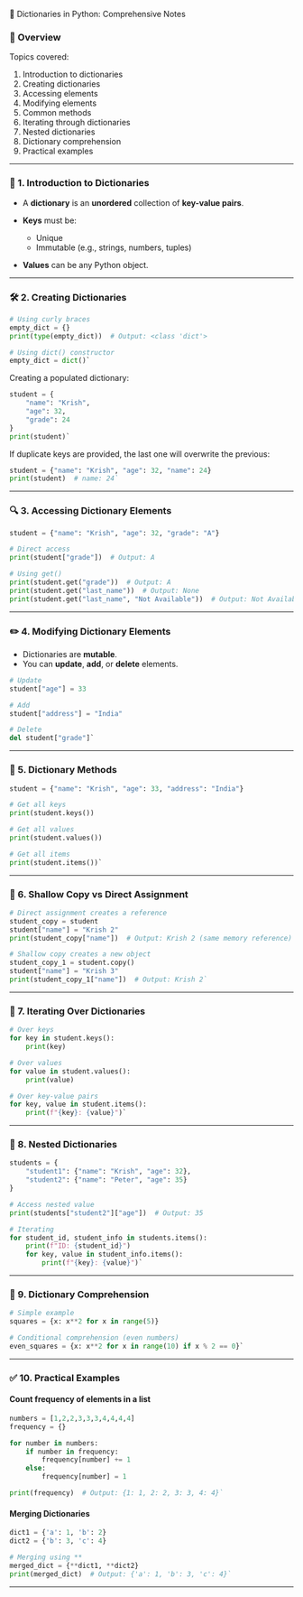📘 Dictionaries in Python: Comprehensive Notes

### 🔹 Overview

Topics covered:
1.  Introduction to dictionaries
2.  Creating dictionaries
3.  Accessing elements
4.  Modifying elements
5.  Common methods
6.  Iterating through dictionaries
7.  Nested dictionaries
8.  Dictionary comprehension
9.  Practical examples

* * * * *

### 📌 1. Introduction to Dictionaries

-   A **dictionary** is an **unordered** collection of **key-value pairs**.
-   **Keys** must be:
    -   Unique
    -   Immutable (e.g., strings, numbers, tuples)

-   **Values** can be any Python object.

* * * * *

### 🛠️ 2. Creating Dictionaries

```python
# Using curly braces
empty_dict = {}
print(type(empty_dict))  # Output: <class 'dict'>

# Using dict() constructor
empty_dict = dict()`
```
Creating a populated dictionary:

```python
student = {
    "name": "Krish",
    "age": 32,
    "grade": 24
}
print(student)`
```
If duplicate keys are provided, the last one will overwrite the previous:

```python
student = {"name": "Krish", "age": 32, "name": 24}
print(student)  # name: 24`
```
* * * * *

### 🔍 3. Accessing Dictionary Elements

```python
student = {"name": "Krish", "age": 32, "grade": "A"}

# Direct access
print(student["grade"])  # Output: A

# Using get()
print(student.get("grade"))  # Output: A
print(student.get("last_name"))  # Output: None
print(student.get("last_name", "Not Available"))  # Output: Not Available`
```
* * * * *

### ✏️ 4. Modifying Dictionary Elements

-   Dictionaries are **mutable**.
-   You can **update**, **add**, or **delete** elements.

```python
# Update
student["age"] = 33

# Add
student["address"] = "India"

# Delete
del student["grade"]`
```
* * * * *

### 🧰 5. Dictionary Methods

```python
student = {"name": "Krish", "age": 33, "address": "India"}

# Get all keys
print(student.keys())

# Get all values
print(student.values())

# Get all items
print(student.items())`
```
* * * * *

### 🧠 6. Shallow Copy vs Direct Assignment

```python
# Direct assignment creates a reference
student_copy = student
student["name"] = "Krish 2"
print(student_copy["name"])  # Output: Krish 2 (same memory reference)

# Shallow copy creates a new object
student_copy_1 = student.copy()
student["name"] = "Krish 3"
print(student_copy_1["name"])  # Output: Krish 2`
```
* * * * *

### 🔁 7. Iterating Over Dictionaries

```python
# Over keys
for key in student.keys():
    print(key)

# Over values
for value in student.values():
    print(value)

# Over key-value pairs
for key, value in student.items():
    print(f"{key}: {value}")`
```
* * * * *

### 🧩 8. Nested Dictionaries

```python
students = {
    "student1": {"name": "Krish", "age": 32},
    "student2": {"name": "Peter", "age": 35}
}

# Access nested value
print(students["student2"]["age"])  # Output: 35

# Iterating
for student_id, student_info in students.items():
    print(f"ID: {student_id}")
    for key, value in student_info.items():
        print(f"{key}: {value}")`
```
* * * * *

### 🧮 9. Dictionary Comprehension

```python
# Simple example
squares = {x: x**2 for x in range(5)}

# Conditional comprehension (even numbers)
even_squares = {x: x**2 for x in range(10) if x % 2 == 0}`
```
* * * * *

### ✅ 10. Practical Examples

#### Count frequency of elements in a list

```python
numbers = [1,2,2,3,3,3,4,4,4,4]
frequency = {}

for number in numbers:
    if number in frequency:
        frequency[number] += 1
    else:
        frequency[number] = 1

print(frequency)  # Output: {1: 1, 2: 2, 3: 3, 4: 4}`
```
#### Merging Dictionaries

```python
dict1 = {'a': 1, 'b': 2}
dict2 = {'b': 3, 'c': 4}

# Merging using **
merged_dict = {**dict1, **dict2}
print(merged_dict)  # Output: {'a': 1, 'b': 3, 'c': 4}`
```
* * * * *
